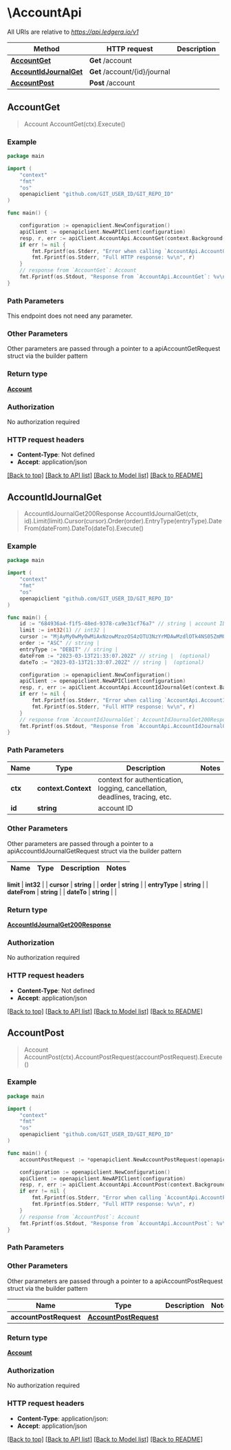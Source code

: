 # \AccountApi

All URIs are relative to *https://api.ledgera.io/v1*

Method | HTTP request | Description
------------- | ------------- | -------------
[**AccountGet**](AccountApi.md#AccountGet) | **Get** /account | 
[**AccountIdJournalGet**](AccountApi.md#AccountIdJournalGet) | **Get** /account/{id}/journal | 
[**AccountPost**](AccountApi.md#AccountPost) | **Post** /account | 



## AccountGet

> Account AccountGet(ctx).Execute()





### Example

```go
package main

import (
    "context"
    "fmt"
    "os"
    openapiclient "github.com/GIT_USER_ID/GIT_REPO_ID"
)

func main() {

    configuration := openapiclient.NewConfiguration()
    apiClient := openapiclient.NewAPIClient(configuration)
    resp, r, err := apiClient.AccountApi.AccountGet(context.Background()).Execute()
    if err != nil {
        fmt.Fprintf(os.Stderr, "Error when calling `AccountApi.AccountGet``: %v\n", err)
        fmt.Fprintf(os.Stderr, "Full HTTP response: %v\n", r)
    }
    // response from `AccountGet`: Account
    fmt.Fprintf(os.Stdout, "Response from `AccountApi.AccountGet`: %v\n", resp)
}
```

### Path Parameters

This endpoint does not need any parameter.

### Other Parameters

Other parameters are passed through a pointer to a apiAccountGetRequest struct via the builder pattern


### Return type

[**Account**](Account.md)

### Authorization

No authorization required

### HTTP request headers

- **Content-Type**: Not defined
- **Accept**: application/json

[[Back to top]](#) [[Back to API list]](../README.md#documentation-for-api-endpoints)
[[Back to Model list]](../README.md#documentation-for-models)
[[Back to README]](../README.md)


## AccountIdJournalGet

> AccountIdJournalGet200Response AccountIdJournalGet(ctx, id).Limit(limit).Cursor(cursor).Order(order).EntryType(entryType).DateFrom(dateFrom).DateTo(dateTo).Execute()



### Example

```go
package main

import (
    "context"
    "fmt"
    "os"
    openapiclient "github.com/GIT_USER_ID/GIT_REPO_ID"
)

func main() {
    id := "684936a4-f1f5-48ed-9378-ca9e31cf76a7" // string | account ID
    limit := int32(1) // int32 | 
    cursor := "MjAyMy0wMy0wMiAxNzowMzozOS4zOTU3NzYrMDAwMzdlOTk4NS05ZmM0LTQwMDgtOWFjMy04YmE4NzA4MTViYjE=" // string | 
    order := "ASC" // string | 
    entryType := "DEBIT" // string | 
    dateFrom := "2023-03-13T21:33:07.202Z" // string |  (optional)
    dateTo := "2023-03-13T21:33:07.202Z" // string |  (optional)

    configuration := openapiclient.NewConfiguration()
    apiClient := openapiclient.NewAPIClient(configuration)
    resp, r, err := apiClient.AccountApi.AccountIdJournalGet(context.Background(), id).Limit(limit).Cursor(cursor).Order(order).EntryType(entryType).DateFrom(dateFrom).DateTo(dateTo).Execute()
    if err != nil {
        fmt.Fprintf(os.Stderr, "Error when calling `AccountApi.AccountIdJournalGet``: %v\n", err)
        fmt.Fprintf(os.Stderr, "Full HTTP response: %v\n", r)
    }
    // response from `AccountIdJournalGet`: AccountIdJournalGet200Response
    fmt.Fprintf(os.Stdout, "Response from `AccountApi.AccountIdJournalGet`: %v\n", resp)
}
```

### Path Parameters


Name | Type | Description  | Notes
------------- | ------------- | ------------- | -------------
**ctx** | **context.Context** | context for authentication, logging, cancellation, deadlines, tracing, etc.
**id** | **string** | account ID | 

### Other Parameters

Other parameters are passed through a pointer to a apiAccountIdJournalGetRequest struct via the builder pattern


Name | Type | Description  | Notes
------------- | ------------- | ------------- | -------------

 **limit** | **int32** |  | 
 **cursor** | **string** |  | 
 **order** | **string** |  | 
 **entryType** | **string** |  | 
 **dateFrom** | **string** |  | 
 **dateTo** | **string** |  | 

### Return type

[**AccountIdJournalGet200Response**](AccountIdJournalGet200Response.md)

### Authorization

No authorization required

### HTTP request headers

- **Content-Type**: Not defined
- **Accept**: application/json

[[Back to top]](#) [[Back to API list]](../README.md#documentation-for-api-endpoints)
[[Back to Model list]](../README.md#documentation-for-models)
[[Back to README]](../README.md)


## AccountPost

> Account AccountPost(ctx).AccountPostRequest(accountPostRequest).Execute()





### Example

```go
package main

import (
    "context"
    "fmt"
    "os"
    openapiclient "github.com/GIT_USER_ID/GIT_REPO_ID"
)

func main() {
    accountPostRequest := *openapiclient.NewAccountPostRequest(openapiclient.accountType("liability"), "Label_example") // AccountPostRequest |  (optional)

    configuration := openapiclient.NewConfiguration()
    apiClient := openapiclient.NewAPIClient(configuration)
    resp, r, err := apiClient.AccountApi.AccountPost(context.Background()).AccountPostRequest(accountPostRequest).Execute()
    if err != nil {
        fmt.Fprintf(os.Stderr, "Error when calling `AccountApi.AccountPost``: %v\n", err)
        fmt.Fprintf(os.Stderr, "Full HTTP response: %v\n", r)
    }
    // response from `AccountPost`: Account
    fmt.Fprintf(os.Stdout, "Response from `AccountApi.AccountPost`: %v\n", resp)
}
```

### Path Parameters



### Other Parameters

Other parameters are passed through a pointer to a apiAccountPostRequest struct via the builder pattern


Name | Type | Description  | Notes
------------- | ------------- | ------------- | -------------
 **accountPostRequest** | [**AccountPostRequest**](AccountPostRequest.md) |  | 

### Return type

[**Account**](Account.md)

### Authorization

No authorization required

### HTTP request headers

- **Content-Type**: application/json:
- **Accept**: application/json

[[Back to top]](#) [[Back to API list]](../README.md#documentation-for-api-endpoints)
[[Back to Model list]](../README.md#documentation-for-models)
[[Back to README]](../README.md)

